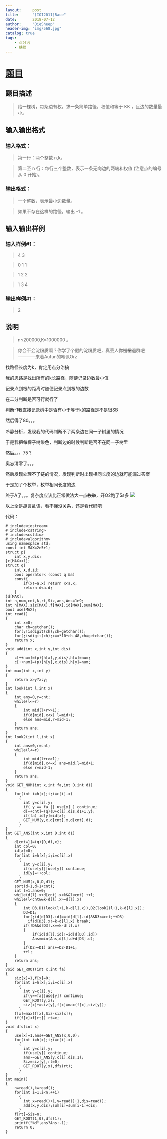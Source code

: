 ```yaml
---
layout:     post
title:      "[IOI2011]Race"
date:       2018-07-12
author:     "DieSheep"
header-img: "img/568.jpg"
catalog: true
tags:
    - 点分治
    - 瞎搞
---
```

# [题目](https://www.luogu.org/problemnew/show/P4149#sub)
## 题目描述
>给一棵树，每条边有权。求一条简单路径，权值和等于 KK ，且边的数量最小。

## 输入输出格式
### 输入格式：
>第一行：两个整数 n,k。

>第二至 n 行：每行三个整数，表示一条无向边的两端和权值 (注意点的编号从 0 开始)。

### 输出格式：
>一个整数，表示最小边数量。

>如果不存在这样的路径，输出 -1 。

## 输入输出样例
### 输入样例#1： 
>4 3

>0 1 1

>1 2 2

>1 3 4

### 输出样例#1： 
>2

## 说明
>n≤200000,K≤1000000 。

>你会不会淀粉质啊？你学了个假的淀粉质吧，真丢人你~~褪裙~~退群吧
>————来着Aufun的嘲讽Orz

找路径长度为k，肯定用点分治搞

我的思路是找出所有的k长路径，随便记录边数最小值

记录点到根的距离时随便记录点到根的边数

在二分判断是否可行就行了

判断-1我直接记录树中是否有小于等于k的路径~~是不是很SB~~

然后得了80。。。

冷静分析，发现我的代码判断不了两条边在同一子树里的情况

于是我把每棵子树染色，判断边的时候判断是否不在同一子树里

然后。。。75？

奥忘清零了。。。

然后发现处理不了链的情况，发现判断时出现相同长度的边就可能漏过答案

于是加了个枚举，枚举相同长度的边

终于A了。。。复杂度应该比正常做法大一点~~枚举~~，开O2跑了5s多
![](/img/346.jpg)

以上全是胡言乱语，看不懂没关系，还是看代码吧

代码：
```
# include<iostream>
# include<cstring>
# include<cstdio>
# include<algorithm>
using namespace std;
const int MAX=2e5+1;
struct p{
	int x,y,dis;
}c[MAX<<1];
struct q{
	int x,d,id;
	bool operator< (const q &a)
	const{
		if(x!=a.x) return x<a.x;
		return d<a.d;
	}
}d[MAX];
int n,num,cnt,k,rt,Siz,ans,Ans=1e9;
int h[MAX],siz[MAX],f[MAX],id[MAX],sum[MAX];
bool use[MAX];
int read()
{
	int x=0;
	char ch=getchar();
	for(;!isdigit(ch);ch=getchar());
	for(;isdigit(ch);x=x*10+ch-48,ch=getchar());
	return x;
}
void add(int x,int y,int dis)
{
	c[++num]=(p){h[x],y,dis},h[x]=num;
	c[++num]=(p){h[y],x,dis},h[y]=num;
}
int max(int x,int y)
{
	return x>y?x:y;
}
int look(int l,int x)
{
	int ans=0,r=cnt;
	while(l<=r)
	{
		int mid(l+r>>1);
		if(d[mid].x<x) l=mid+1;
		else ans=mid,r=mid-1;
	}
	return ans;
}
int look2(int l,int x)
{
	int ans=0,r=cnt;
	while(l<=r)
	{
		int mid(l+r>>1);
		if(d[mid].x<=x) ans=mid,l=mid+1;
		else r=mid-1;
	}
	return ans;
}
void GET_NUM(int x,int fa,int D,int d1)
{
	for(int i=h[x];i;i=c[i].x)
	  {
	  	int y=c[i].y;
	  	if( y == fa || use[y] ) continue;
	  	d[++cnt]=(q){D+c[i].dis,d1+1,y};
	  	if(fa) id[y]=id[x];
	  	GET_NUM(y,x,d[cnt].x,d[cnt].d);
	  }
}
int GET_ANS(int x,int D,int d1)
{
	d[cnt=1]=(q){D,d1,x};
	int col=0;
	id[x]=0;
	for(int i=h[x];i;i=c[i].x)
	  {
	  	int y=c[i].y;
	  	if(use[y]||use[y]) continue;
	  	id[y]=++col;
	  }
	GET_NUM(x,0,D,d1);
	sort(d+1,d+1+cnt);
	int l=1,ans=0;
	while(d[l].x+d[cnt].x<k&&l<cnt) ++l;
	while(l<cnt&&k-d[l].x>=d[l].x)
	{
		int D3,D1(look(l+1,k-d[l].x)),D2(look2(l+1,k-d[l].x));
		D3=D1; 
		for(;id[d[D3].id]==id[d[l].id]&&D3<=cnt;++D3)
		  if(d[D3].x!=k-d[l].x) break;
		if(!D&&d[D3].x==k-d[l].x)
		{
			if(id[d[l].id]!=id[d[D3].id])
			Ans=min(Ans,d[l].d+d[D3].d);
		}
		if(D2>=D1) ans+=D2-D1+1;
		++l;
	}
	return ans;
}
void GET_ROOT(int x,int fa)
{
	siz[x]=1,f[x]=0;
	for(int i=h[x];i;i=c[i].x)
	  {
	  	int y=c[i].y;
	  	if(y==fa||use[y]) continue;
	  	GET_ROOT(y,x);
	  	siz[x]+=siz[y],f[x]=max(f[x],siz[y]);
	  }
	f[x]=max(f[x],Siz-siz[x]);
	if(f[x]<f[rt]) rt=x;
}
void dfs(int x)
{
	use[x]=1,ans+=GET_ANS(x,0,0);
	for(int i=h[x];i;i=c[i].x)
	  {
	  	int y=c[i].y;
	  	if(use[y]) continue;
	  	ans-=GET_ANS(y,c[i].dis,1);
	  	Siz=siz[y],rt=0;
	  	GET_ROOT(y,x),dfs(rt);
	  }
}
int main()
{
	n=read(),k=read();
	for(int i=1;i<n;++i)
	  {
	  	int x=read()+1,y=read()+1,dis=read();
	  	add(x,y,dis);sum[i]=sum[i-1]+dis;
	  }
	f[rt]=Siz=n;
	GET_ROOT(1,0),dfs(1);
	printf("%d",ans?Ans:-1);
	return 0;
}
```
